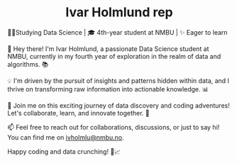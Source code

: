 <h1 align="center">Ivar Holmlund rep</h1>


👨‍💻Studying Data Science | 🎓 4th-year student at NMBU | ✨ Eager to learn

👋 Hey there! I'm Ivar Holmlund, a passionate Data Science student at NMBU, currently in my fourth year of exploration in the realm of data and algorithms. 📚

💡 I'm driven by the pursuit of insights and patterns hidden within data, and I thrive on transforming raw information into actionable knowledge. 📊

🌟 Join me on this exciting journey of data discovery and coding adventures! Let's collaborate, learn, and innovate together. 🤝

📫 Feel free to reach out for collaborations, discussions, or just to say hi! You can find me on ivholmlu@nmbu.no.

Happy coding and data crunching! 🚀📈
